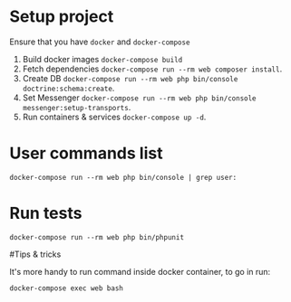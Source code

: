 # Setup project

Ensure that you have `docker`  and `docker-compose`

1. Build docker images `docker-compose build`
2. Fetch dependencies `docker-compose run --rm web composer install`.
3. Create DB `docker-compose run --rm web php bin/console doctrine:schema:create`.
4. Set Messenger `docker-compose run --rm web php bin/console messenger:setup-transports`.
5. Run containers & services `docker-compose up -d`.

# User commands list

`docker-compose run --rm web php bin/console | grep user:`

# Run tests
`docker-compose run --rm web php bin/phpunit`

#Tips & tricks

It's more handy to run command inside docker container, to go in run:

`docker-compose exec web bash`
